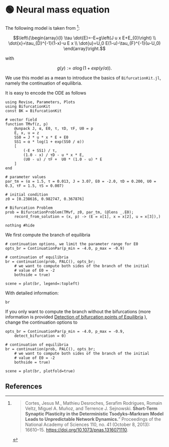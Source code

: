# 🟢 Neural mass equation

The following model is taken from [^Cortes]:

$$\left\{\begin{array}{l}
\tau \dot{E}=-E+g\left(J u x E+E_{0}\right) \\
\dot{x}=\tau_{D}^{-1}(1-x)-u E x \\
\dot{u}=U_0 E(1-u)-\tau_{F}^{-1}(u-U_0)
\end{array}\right.$$

with

$$g(y):=\alpha\log(1+exp(y/\alpha)).$$

We use this model as a mean to introduce the basics of `BifurcationKit.jl`, namely the continuation of equilibria.

It is easy to encode the ODE as follows

```@example TUTODE0
using Revise, Parameters, Plots
using BifurcationKit
const BK = BifurcationKit

# vector field
function TMvf(z, p)
	@unpack J, α, E0, τ, τD, τF, U0 = p
	E, x, u = z
	SS0 = J * u * x * E + E0
	SS1 = α * log(1 + exp(SS0 / α))
	[
		(-E + SS1) / τ,
		(1.0 - x) / τD - u * x * E,
		(U0 - u) / τF +  U0 * (1.0 - u) * E
	]
end

# parameter values
par_tm = (α = 1.5, τ = 0.013, J = 3.07, E0 = -2.0, τD = 0.200, U0 = 0.3, τF = 1.5, τS = 0.007)

# initial condition
z0 = [0.238616, 0.982747, 0.367876]

# Bifurcation Problem
prob = BifurcationProblem(TMvf, z0, par_tm, (@lens _.E0);
	record_from_solution = (x, p) -> (E = x[1], x = x[2], u = x[3]),)

nothing #hide
```

We first compute the branch of equilibria 

```@example TUTODE0
# continuation options, we limit the parameter range for E0
opts_br = ContinuationPar(p_min = -4.0, p_max = -0.9)

# continuation of equilibria
br = continuation(prob, PALC(), opts_br;
	# we want to compute both sides of the branch of the initial
	# value of E0 = -2
	bothside = true)

scene = plot(br, legend=:topleft)
```

With detailed information:

```@example TUTODE0
br
```

If you only  want to compute the branch without the bifurcations (more information is provided [Detection of bifurcation points of Equilibria](@ref) ), change the continuation options to

```@example TUTODE0
opts_br = ContinuationPar(p_min = -4.0, p_max = -0.9,
	detect_bifurcation = 0)
	
# continuation of equilibria
br = continuation(prob, PALC(), opts_br;
	# we want to compute both sides of the branch of the initial
	# value of E0 = -2
	bothside = true)

scene = plot(br, plotfold=true)
```

## References

[^Cortes]:> Cortes, Jesus M., Mathieu Desroches, Serafim Rodrigues, Romain Veltz, Miguel A. Muñoz, and Terrence J. Sejnowski. **Short-Term Synaptic Plasticity in the Deterministic Tsodyks–Markram Model Leads to Unpredictable Network Dynamics.**” Proceedings of the National Academy of Sciences 110, no. 41 (October 8, 2013): 16610–15. https://doi.org/10.1073/pnas.1316071110.
